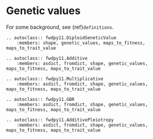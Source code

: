 # Genetic values

For some background, see {ref}`definitions`.

```{eval-rst}
.. autoclass:: fwdpy11.DiploidGeneticValue
    :members: shape, genetic_values, maps_to_fitness, maps_to_trait_value
```

```{eval-rst}
.. autoclass:: fwdpy11.Additive
    :members: asdict, fromdict, shape, genetic_values, maps_to_fitness, maps_to_trait_value
```

```{eval-rst}
.. autoclass:: fwdpy11.Multiplicative
    :members: asdict, fromdict, shape, genetic_values, maps_to_fitness, maps_to_trait_value
```

```{eval-rst}
.. autoclass:: fwdpy11.GBR
    :members: asdict, fromdict, shape, genetic_values, maps_to_fitness, maps_to_trait_value
```

```{eval-rst}
.. autoclass:: fwdpy11.AdditivePleiotropy
    :members: asdict, fromdict, shape, genetic_values, maps_to_fitness, maps_to_trait_value
```
